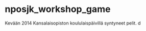 ﻿nposjk_workshop_game
====================

Kevään 2014 Kansalaisopiston koululaispäivillä syntyneet pelit. d
   